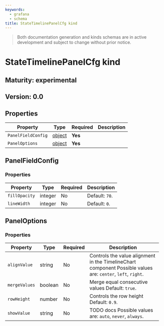 ```yaml
---
keywords:
  - grafana
  - schema
title: StateTimelinePanelCfg kind
---
```

> Both documentation generation and kinds schemas are in active development and subject to change without prior notice.

# StateTimelinePanelCfg kind

## Maturity: experimental
## Version: 0.0

## Properties

| Property           | Type                        | Required | Description |
|--------------------|-----------------------------|----------|-------------|
| `PanelFieldConfig` | [object](#panelfieldconfig) | **Yes**  |             |
| `PanelOptions`     | [object](#paneloptions)     | **Yes**  |             |

## PanelFieldConfig

### Properties

| Property      | Type    | Required | Description    |
|---------------|---------|----------|----------------|
| `fillOpacity` | integer | No       | Default: `70`. |
| `lineWidth`   | integer | No       | Default: `0`.  |

## PanelOptions

### Properties

| Property      | Type    | Required | Description                                                                                                 |
|---------------|---------|----------|-------------------------------------------------------------------------------------------------------------|
| `alignValue`  | string  | No       | Controls the value alignment in the TimelineChart component Possible values are: `center`, `left`, `right`. |
| `mergeValues` | boolean | No       | Merge equal consecutive values Default: `true`.                                                             |
| `rowHeight`   | number  | No       | Controls the row height Default: `0.9`.                                                                     |
| `showValue`   | string  | No       | TODO docs Possible values are: `auto`, `never`, `always`.                                                   |


